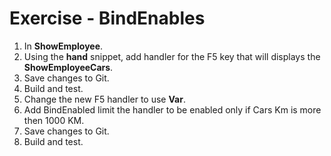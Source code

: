 ﻿# Exercise - BindEnables

1.  In  **ShowEmployee**.
2.  Using the **hand** snippet, add handler for the F5 key that will displays the **ShowEmployeeCars**.
3.	Save changes to Git.
4.  Build and test.
4.  Change the new F5 handler to use **Var**.
5.  Add BindEnabled limit the handler to be enabled only if Cars Km is more then 1000 KM.  
6.  Save changes to Git.
8.  Build and test.
